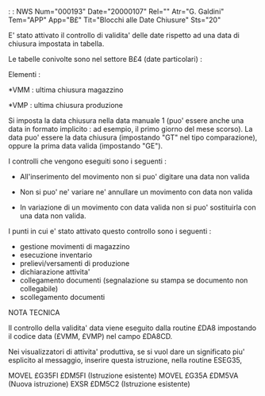  :  : NWS Num="000193" Date="20000107" Rel="" Atr="G. Galdini" Tem="APP" App="B£" Tit="Blocchi alle Date Chiusure" Sts="20"

E' stato attivato il controllo di validita' delle date rispetto ad una data di chiusura impostata in tabella.

Le tabelle conivolte sono nel settore B£4 (date particolari) : 

Elementi : 

\*VMM :  ultima chiusura magazzino

\*VMP :  ultima chiusura produzione

Si imposta la data chiusura nella data manuale 1 (puo' essere anche una data in formato implicito : 
ad esempio, il primo giorno del mese scorso).
La data puo' essere la data chiusura (impostando "GT" nel tipo comparazione), oppure la prima data
valida (impostando "GE").

I controlli che vengono eseguiti sono i seguenti : 

- All'inserimento del movimento non si puo' digitare una data non valida

- Non si puo' ne' variare ne' annullare un movimento con data non valida

- In variazione di un movimento con data valida non si puo' sostituirla con una data non valida.

I punti in cui e' stato attivato questo controllo sono i seguenti : 

- gestione movimenti di magazzino
- esecuzione inventario
- prelievi/versamenti di produzione
- dichiarazione attivita'
- collegamento documenti (segnalazione su stampa se documento non collegabile)
- scollegamento documenti

NOTA TECNICA

Il controllo della validita' data viene eseguito dalla routine £DA8 impostando il codice data (£VMM, £VMP) nel campo £DA8CD.

Nei visualizzatori di attivita' produttiva, se si vuol dare un significato piu' esplicito al messaggio, inserire questa istruzione, nella routine ESEG35,

   MOVEL £G35FI £DM5FI (Istruzione esistente)
   MOVEL £G35A £DM5VA (Nuova istruzione)
   EXSR £DM5C2 (Istruzione esistente)


